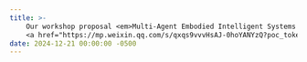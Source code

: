 ```yaml
---
title: >-
    Our workshop proposal <em>Multi-Agent Embodied Intelligent Systems Meet Generative-AI Era: Opportunities, Challenges and Futures</em> is accepted as a full day workshop @ CVPR'25.
    <a href="https://mp.weixin.qq.com/s/qxqs9vvvHsAJ-0hoYANYzQ?poc_token=HAS06mejcCijIZ3EGrlFUf_xMWiJ951TqbUskUbM" target="_blank">Call for Papers<i class="fas fa-angle-double-right"></i></a>
date: 2024-12-21 00:00:00 -0500
---
```

